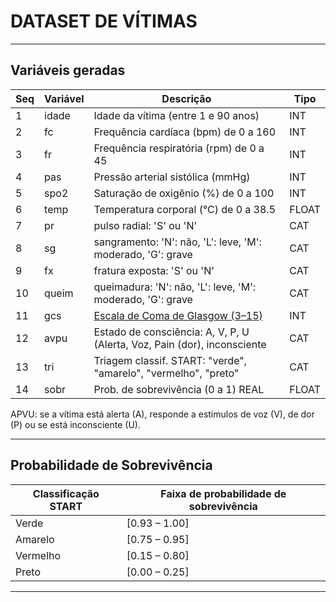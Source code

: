 # DATASET DE VÍTIMAS

---

## Variáveis geradas

| Seq|Variável  | Descrição                                             | Tipo   |
|----|----------|-------------------------------------------------------|--------|
|  1 | idade    | Idade da vítima (entre 1 e 90 anos)                   | INT    |
|  2 | fc       | Frequência cardíaca (bpm) de 0 a 160                  | INT    |
|  3 | fr       | Frequência respiratória (rpm) de 0 a 45               | INT    |
|  4 | pas      | Pressão arterial sistólica (mmHg)                     | INT    |                  
|  5 | spo2     | Saturação de oxigênio (%)   de 0 a 100                | INT    |     
|  6 | temp     | Temperatura corporal (°C)  de 0 a 38.5                | FLOAT  |
|  7 | pr       | pulso radial: 'S' ou 'N'                              | CAT    |
|  8 | sg       | sangramento: 'N': não, 'L': leve, 'M': moderado, 'G': grave | CAT |
|  9 | fx       | fratura exposta: 'S' ou 'N'                                 | CAT |
| 10 | queim    | queimadura: 'N': não, 'L': leve, 'M': moderado, 'G': grave  | CAT |
| 11 | gcs      | [Escala de Coma de Glasgow (3–15)](https://pt.wikipedia.org/wiki/Escala_de_coma_de_Glasgow) |   INT |
| 12 | avpu     | Estado de consciência: A, V, P, U (Alerta, Voz, Pain (dor), inconsciente | CAT |
| 13 | tri      | Triagem classif. START: "verde", "amarelo", "vermelho", "preto" | CAT |
| 14 | sobr     | Prob. de sobrevivência (0 a 1)  REAL                    | FLOAT |

APVU: se a vítima está alerta (A), responde a estímulos de voz (V), de dor (P) ou se está inconsciente (U).

---

## Probabilidade de Sobrevivência


| Classificação START | Faixa de probabilidade de sobrevivência |
|---------------------|-----------------------------------------|
| Verde               | [0.93 – 1.00]                           |
| Amarelo             | [0.75 – 0.95]                           |
| Vermelho            | [0.15 – 0.80]                           |
| Preto               | [0.00 – 0.25]                           |


---

